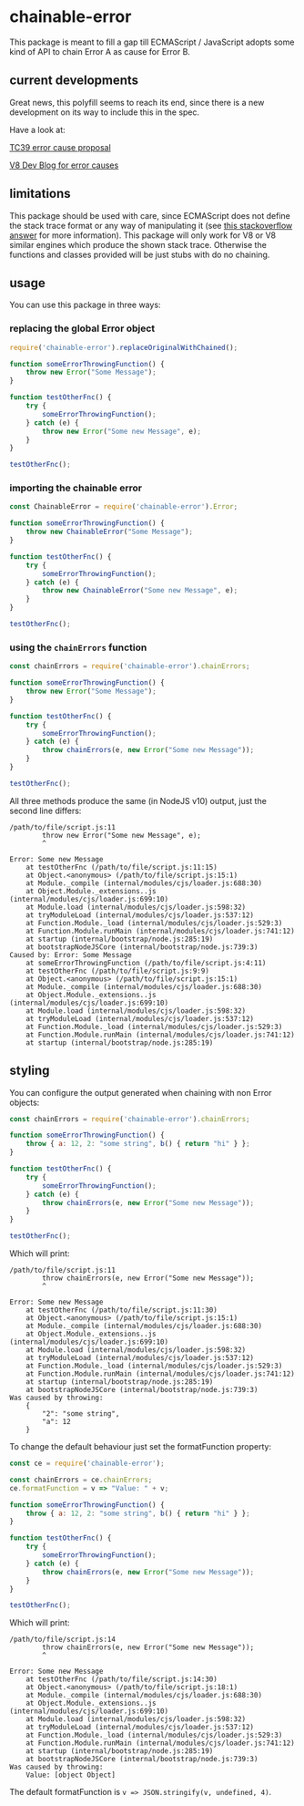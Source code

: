 # chainable-error

This package is meant to fill a gap till ECMAScript / JavaScript adopts some kind of API to chain Error A as cause for Error B.

## current developments

Great news, this polyfill seems to reach its end, since there is a new development on its way to include this in the spec.

Have a look at:

[TC39 error cause proposal](https://github.com/tc39/proposal-error-cause)

[V8 Dev Blog for error causes](https://v8.dev/features/error-cause)

## limitations

This package should be used with care, since ECMAScript does not define the stack trace format or any way of manipulating it (see [this stackoverflow answer](https://stackoverflow.com/a/54270910/3647724) for more information). This package will only work for V8 or V8 similar engines which produce the shown stack trace. Otherwise the functions and classes provided will be just stubs with do no chaining.

## usage

You can use this package in three ways:

### replacing the global Error object

```js
require('chainable-error').replaceOriginalWithChained();

function someErrorThrowingFunction() {
    throw new Error("Some Message");
}

function testOtherFnc() {
    try {
        someErrorThrowingFunction();
    } catch (e) {
        throw new Error("Some new Message", e);
    }
}

testOtherFnc();
```

### importing the chainable error

```js
const ChainableError = require('chainable-error').Error;

function someErrorThrowingFunction() {
    throw new ChainableError("Some Message");
}

function testOtherFnc() {
    try {
        someErrorThrowingFunction();
    } catch (e) {
        throw new ChainableError("Some new Message", e);
    }
}

testOtherFnc();
```

### using the `chainErrors` function

```js
const chainErrors = require('chainable-error').chainErrors;

function someErrorThrowingFunction() {
    throw new Error("Some Message");
}

function testOtherFnc() {
    try {
        someErrorThrowingFunction();
    } catch (e) {
        throw chainErrors(e, new Error("Some new Message"));
    }
}

testOtherFnc();
```


All three methods produce the same (in NodeJS v10) output, just the second line differs:

```text
/path/to/file/script.js:11
        throw new Error("Some new Message", e);
        ^

Error: Some new Message
    at testOtherFnc (/path/to/file/script.js:11:15)
    at Object.<anonymous> (/path/to/file/script.js:15:1)
    at Module._compile (internal/modules/cjs/loader.js:688:30)
    at Object.Module._extensions..js (internal/modules/cjs/loader.js:699:10)
    at Module.load (internal/modules/cjs/loader.js:598:32)
    at tryModuleLoad (internal/modules/cjs/loader.js:537:12)
    at Function.Module._load (internal/modules/cjs/loader.js:529:3)
    at Function.Module.runMain (internal/modules/cjs/loader.js:741:12)
    at startup (internal/bootstrap/node.js:285:19)
    at bootstrapNodeJSCore (internal/bootstrap/node.js:739:3)
Caused by: Error: Some Message
    at someErrorThrowingFunction (/path/to/file/script.js:4:11)
    at testOtherFnc (/path/to/file/script.js:9:9)
    at Object.<anonymous> (/path/to/file/script.js:15:1)
    at Module._compile (internal/modules/cjs/loader.js:688:30)
    at Object.Module._extensions..js (internal/modules/cjs/loader.js:699:10)
    at Module.load (internal/modules/cjs/loader.js:598:32)
    at tryModuleLoad (internal/modules/cjs/loader.js:537:12)
    at Function.Module._load (internal/modules/cjs/loader.js:529:3)
    at Function.Module.runMain (internal/modules/cjs/loader.js:741:12)
    at startup (internal/bootstrap/node.js:285:19)
```

## styling

You can configure the output generated when chaining with non Error objects:

```js
const chainErrors = require('chainable-error').chainErrors;

function someErrorThrowingFunction() {
    throw { a: 12, 2: "some string", b() { return "hi" } };
}

function testOtherFnc() {
    try {
        someErrorThrowingFunction();
    } catch (e) {
        throw chainErrors(e, new Error("Some new Message"));
    }
}

testOtherFnc();
```

Which will print:

```text
/path/to/file/script.js:11
        throw chainErrors(e, new Error("Some new Message"));
        ^

Error: Some new Message
    at testOtherFnc (/path/to/file/script.js:11:30)
    at Object.<anonymous> (/path/to/file/script.js:15:1)
    at Module._compile (internal/modules/cjs/loader.js:688:30)
    at Object.Module._extensions..js (internal/modules/cjs/loader.js:699:10)
    at Module.load (internal/modules/cjs/loader.js:598:32)
    at tryModuleLoad (internal/modules/cjs/loader.js:537:12)
    at Function.Module._load (internal/modules/cjs/loader.js:529:3)
    at Function.Module.runMain (internal/modules/cjs/loader.js:741:12)
    at startup (internal/bootstrap/node.js:285:19)
    at bootstrapNodeJSCore (internal/bootstrap/node.js:739:3)
Was caused by throwing:
    {
        "2": "some string",
        "a": 12
    }
```

To change the default behaviour just set the formatFunction property:

```js
const ce = require('chainable-error');

const chainErrors = ce.chainErrors;
ce.formatFunction = v => "Value: " + v;

function someErrorThrowingFunction() {
    throw { a: 12, 2: "some string", b() { return "hi" } };
}

function testOtherFnc() {
    try {
        someErrorThrowingFunction();
    } catch (e) {
        throw chainErrors(e, new Error("Some new Message"));
    }
}

testOtherFnc();
```

Which will print:

```text
/path/to/file/script.js:14
        throw chainErrors(e, new Error("Some new Message"));
        ^

Error: Some new Message
    at testOtherFnc (/path/to/file/script.js:14:30)
    at Object.<anonymous> (/path/to/file/script.js:18:1)
    at Module._compile (internal/modules/cjs/loader.js:688:30)
    at Object.Module._extensions..js (internal/modules/cjs/loader.js:699:10)
    at Module.load (internal/modules/cjs/loader.js:598:32)
    at tryModuleLoad (internal/modules/cjs/loader.js:537:12)
    at Function.Module._load (internal/modules/cjs/loader.js:529:3)
    at Function.Module.runMain (internal/modules/cjs/loader.js:741:12)
    at startup (internal/bootstrap/node.js:285:19)
    at bootstrapNodeJSCore (internal/bootstrap/node.js:739:3)
Was caused by throwing:
    Value: [object Object]
```

The default formatFunction is `v => JSON.stringify(v, undefined, 4)`.
